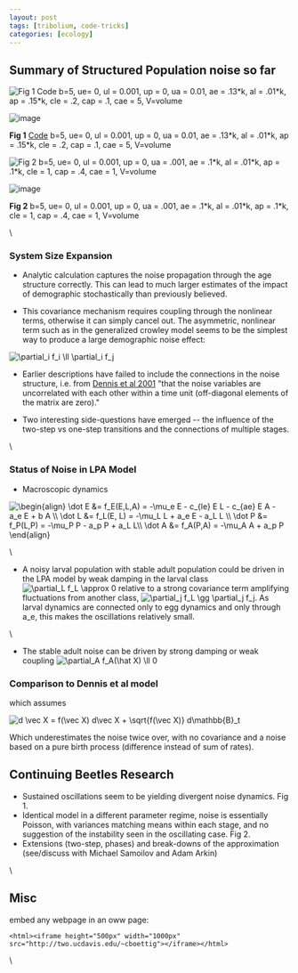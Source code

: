 ```yaml
---
layout: post
tags: [tribolium, code-tricks]
categories: [ecology]
---
```






 





Summary of Structured Population noise so far
---------------------------------------------

![Fig 1 Code b=5, ue= 0, ul = 0.001, up = 0, ua = 0.01, ae = .13\*k, al
= .01\*k, ap = .15\*k, cle = .2, cap = .1, cae = 5,
V=volume](http://openwetware.org/images/thumb/e/eb/Oscillate_noise2.png/180px-Oscillate_noise2.png)

![image](/skins/common/images/magnify-clip.png)

**Fig 1**
[Code](http://github.com/cboettig/structured-populations/blob/0af18d6f4b63ef63ced376f0c73cec16b83c66b5/R/gamma_beetles.R "http://github.com/cboettig/structured-populations/blob/0af18d6f4b63ef63ced376f0c73cec16b83c66b5/R/gamma_beetles.R")
b=5, ue= 0, ul = 0.001, up = 0, ua = 0.01, ae = .13\*k, al = .01\*k, ap
= .15\*k, cle = .2, cap = .1, cae = 5, V=volume

![Fig 2 b=5, ue= 0, ul = 0.001, up = 0, ua = .001, ae = .1\*k, al =
.01\*k, ap = .1\*k, cle = 1, cap = .4, cae = 1,
V=volume](http://openwetware.org/images/thumb/6/62/Poisson_noise.png/180px-Poisson_noise.png)

![image](/skins/common/images/magnify-clip.png)

**Fig 2** b=5, ue= 0, ul = 0.001, up = 0, ua = .001, ae = .1\*k, al =
.01\*k, ap = .1\*k, cle = 1, cap = .4, cae = 1, V=volume

\

### System Size Expansion

-   Analytic calculation captures the noise propagation through the age
    structure correctly. This can lead to much larger estimates of the
    impact of demographic stochastically than previously believed.

-   This covariance mechanism requires coupling through the nonlinear
    terms, otherwise it can simply cancel out. The asymmetric, nonlinear
    term such as in the generalized crowley model seems to be the
    simplest way to produce a large demographic noise effect:

![ \\partial\_i f\_i \\ll \\partial\_i f\_j
](http://openwetware.org/images/math/e/5/c/e5cdffa3fd231edfaed2a137abdc4797.png)

-   Earlier descriptions have failed to include the connections in the
    noise structure, i.e. from [Dennis et al
    2001](http://www.jstor.org/stable/2657219 "http://www.jstor.org/stable/2657219")
    "that the noise variables are uncorrelated with each other within a
    time unit (off-diagonal elements of the matrix are zero)."

-   Two interesting side-questions have emerged -- the influence of the
    two-step vs one-step transitions and the connections of multiple
    stages.

\

### Status of Noise in LPA Model

-   Macroscopic dynamics

![ \\begin{align} \\dot E &= f\_E(E,L,A) = -\\mu\_e E - c\_{le} E L -
c\_{ae} E A - a\_e E + b A \\\\ \\dot L &= f\_L(E, L) = -\\mu\_L L +
a\_e E - a\_L L \\\\ \\dot P &= f\_P(L,P) = -\\mu\_P P - a\_p P + a\_L
L\\\\ \\dot A &= f\_A(P,A) = -\\mu\_A A + a\_p P \\end{align}
](http://openwetware.org/images/math/1/c/2/1c26a2c6740e377965fa6e85d41e3f33.png)

\

-   A noisy larval population with stable adult population could be
    driven in the LPA model by weak damping in the larval class ![
    \\partial\_L f\_L \\approx 0
    ](http://openwetware.org/images/math/f/8/5/f85e13222f810483cb55eebefa911dc4.png)
    relative to a strong covariance term amplifying fluctuations from
    another class, ![ \\partial\_j f\_L \\gg \\partial\_j f\_j
    ](http://openwetware.org/images/math/a/6/3/a6381f2e34a7d68d6de0c6c63fcd9de9.png).
    As larval dynamics are connected only to egg dynamics and only
    through a\_e, this makes the oscillations relatively small.

\

-   The stable adult noise can be driven by strong damping or weak
    coupling ![ \\partial\_A f\_A(\\hat X) \\ll 0
    ](http://openwetware.org/images/math/9/1/2/9124e1d69db343ffcfdfab9aaac349ae.png)

### Comparison to Dennis et al model

which assumes

![ d \\vec X = f(\\vec X) d\\vec X + \\sqrt{f(\\vec X)} d\\mathbb{B}\_t
](http://openwetware.org/images/math/e/0/b/e0b78e071f7a2db61e77e3721e3dabab.png)

Which underestimates the noise twice over, with no covariance and a
noise based on a pure birth process (difference instead of sum of
rates).

Continuing Beetles Research
---------------------------

-   Sustained oscillations seem to be yielding divergent noise dynamics.
    Fig 1.
-   Identical model in a different parameter regime, noise is
    essentially Poisson, with variances matching means within each
    stage, and no suggestion of the instability seen in the oscillating
    case. Fig 2.
-   Extensions (two-step, phases) and break-downs of the approximation
    (see/discuss with Michael Samoilov and Adam Arkin)

\

Misc
----

embed any webpage in an oww page:

~~~~ {.de1}
<html><iframe height="500px" width="1000px" src="http://two.ucdavis.edu/~cboettig"></iframe></html>
~~~~

\

